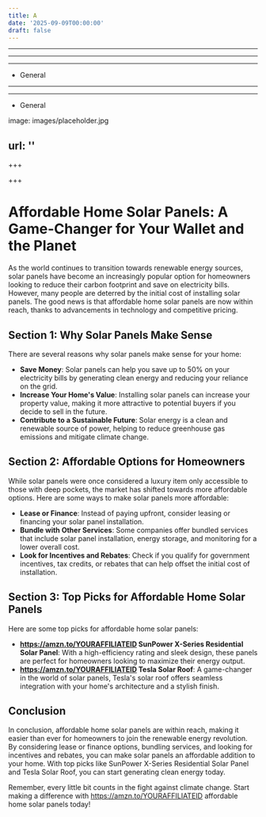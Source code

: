 ```yaml
---
title: A
date: '2025-09-09T00:00:00'
draft: false
---
```


---



---

---




- General
---

---

- General

image: images/placeholder.jpg

url: ''
---

+++





+++





**Affordable Home Solar Panels: A Game-Changer for Your Wallet and the Planet**
=====================================

As the world continues to transition towards renewable energy sources, solar panels have become an increasingly popular option for homeowners looking to reduce their carbon footprint and save on electricity bills. However, many people are deterred by the initial cost of installing solar panels. The good news is that affordable home solar panels are now within reach, thanks to advancements in technology and competitive pricing.

**Section 1: Why Solar Panels Make Sense**
-----------------------------------------

There are several reasons why solar panels make sense for your home:

* **Save Money**: Solar panels can help you save up to 50% on your electricity bills by generating clean energy and reducing your reliance on the grid.
* **Increase Your Home's Value**: Installing solar panels can increase your property value, making it more attractive to potential buyers if you decide to sell in the future.
* **Contribute to a Sustainable Future**: Solar energy is a clean and renewable source of power, helping to reduce greenhouse gas emissions and mitigate climate change.

**Section 2: Affordable Options for Homeowners**
---------------------------------------------

While solar panels were once considered a luxury item only accessible to those with deep pockets, the market has shifted towards more affordable options. Here are some ways to make solar panels more affordable:

* **Lease or Finance**: Instead of paying upfront, consider leasing or financing your solar panel installation.
* **Bundle with Other Services**: Some companies offer bundled services that include solar panel installation, energy storage, and monitoring for a lower overall cost.
* **Look for Incentives and Rebates**: Check if you qualify for government incentives, tax credits, or rebates that can help offset the initial cost of installation.

**Section 3: Top Picks for Affordable Home Solar Panels**
---------------------------------------------------

Here are some top picks for affordable home solar panels:

* **https://amzn.to/YOURAFFILIATEID SunPower X-Series Residential Solar Panel**: With a high-efficiency rating and sleek design, these panels are perfect for homeowners looking to maximize their energy output.
* **https://amzn.to/YOURAFFILIATEID Tesla Solar Roof**: A game-changer in the world of solar panels, Tesla's solar roof offers seamless integration with your home's architecture and a stylish finish.

**Conclusion**
----------

In conclusion, affordable home solar panels are within reach, making it easier than ever for homeowners to join the renewable energy revolution. By considering lease or finance options, bundling services, and looking for incentives and rebates, you can make solar panels an affordable addition to your home. With top picks like SunPower X-Series Residential Solar Panel and Tesla Solar Roof, you can start generating clean energy today.

Remember, every little bit counts in the fight against climate change. Start making a difference with https://amzn.to/YOURAFFILIATEID affordable home solar panels today!
